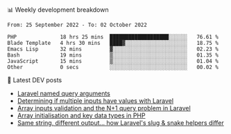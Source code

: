 📊 Weekly development breakdown
<!--START_SECTION:waka-->

```text
From: 25 September 2022 - To: 02 October 2022

PHP              18 hrs 25 mins  ███████████████████░░░░░░   76.61 %
Blade Template   4 hrs 30 mins   ████▓░░░░░░░░░░░░░░░░░░░░   18.75 %
Emacs Lisp       32 mins         ▓░░░░░░░░░░░░░░░░░░░░░░░░   02.23 %
Bash             19 mins         ▒░░░░░░░░░░░░░░░░░░░░░░░░   01.35 %
JavaScript       15 mins         ▒░░░░░░░░░░░░░░░░░░░░░░░░   01.04 %
Other            0 secs          ░░░░░░░░░░░░░░░░░░░░░░░░░   00.02 %
```

<!--END_SECTION:waka-->

📕 Latest DEV posts
<!-- BLOG-POST-LIST:START -->
- [Laravel named query arguments](https://dev.to/michaelvickersuk/laravel-named-query-arguments-28kd)
- [Determining if multiple inputs have values with Laravel](https://dev.to/michaelvickersuk/determining-if-multiple-inputs-have-values-with-laravel-km6)
- [Array inputs validation and the N+1 query problem in Laravel](https://dev.to/michaelvickersuk/array-inputs-validation-and-the-n1-query-problem-in-laravel-2agb)
- [Array initialisation and key data types in PHP](https://dev.to/michaelvickersuk/array-initialisation-and-key-data-types-in-php-1e5b)
- [Same string, different output... how Laravel&#39;s slug &amp; snake helpers differ](https://dev.to/michaelvickersuk/same-string-different-output-how-laravels-slug-snake-helpers-differ-1ccj)
<!-- BLOG-POST-LIST:END -->
